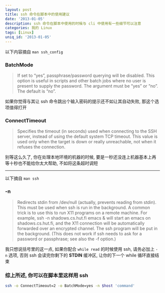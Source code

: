 ```yaml
---
layout: post
title: ssh 命令在脚本中的使用建议
date: '2013-01-05'
description: ssh 命令在脚本中使用的时候与 cli 中使用有一些细节可以注意
categories: 我的 Linux
tags: [Linux]
uniq_id: '2013-01-05'
---
```

以下内容摘自 `man ssh_config`

### BatchMode

> If set to “yes”, passphrase/password querying will be disabled.  This option is useful in scripts and other batch jobs where no user is present to supply the password.  The argument must be “yes” or “no”.  The default is “no”.

如果你觉得与其让 ssh 命令跳出个输入密码的提示还不如让其自动失败, 那这个选项值得打开

### ConnectTimeout

> Specifies the timeout (in seconds) used when connecting to the SSH server, instead of using the default system TCP timeout.  This value is used only when the target is down or really unreachable, not when it refuses the connection.

别等这么久了, 你在处理本地环境的机器的时候, 要是一秒还没连上机器基本上再等十秒也不能给你太大帮助, 不如将这条超时调短

----

以下摘自 `man ssh`

### -n

> Redirects stdin from /dev/null (actually, prevents reading from stdin).  This must be used when ssh is run in the background.  A common trick is to use this to run X11 programs on a remote machine.  For example, ssh -n shadows.cs.hut.fi emacs & will start an emacs on shadows.cs.hut.fi, and the X11 connection will be automatically forwarded over an encrypted channel.  The ssh program will be put in the background.  (This does not work if ssh needs to ask for a password or passphrase; see also the -f option.)

我只想说括号里的这一点, 如果你配合 `while read` 的时候使用 ssh, 请务必加上 `-n` 选项, 否则 ssh 会读完你剩下的 __STDIN__ 缓冲区, 让你的下一个 while 循环直接结束

### 综上所述, 你可以在脚本里这样用 ssh

```bash
ssh -o ConnectTimeout=2 -o BatchMode=yes -n $host 'command'
```
